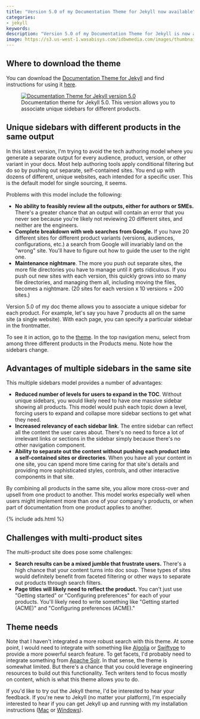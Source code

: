 ```yaml
---
title: "Version 5.0 of my Documentation Theme for Jekyll now available"
categories:
- jekyll
keywords:
description: "Version 5.0 of my Documentation Theme for Jekyll is now available. This version allows you to associate different sidebars for different products on the same site. I'm trying to move away from the separate outputs model to provide a more web-friendly and integrated doc site experience that facilitates navigation across products on the same site."
image: https://s3.us-west-1.wasabisys.com/idbwmedia.com/images/thumbnails/jekyll50thumb.png
---
```


## Where to download the theme

You can download the [Documentation Theme for Jekyll](https://github.com/tomjoht/documentation-theme-jekyll) and find instructions for using it [here](https://idratherbewriting.com/documentation-theme-jekyll/).

<figure><a href="https://idratherbewriting.com/documentation-theme-jekyll/"><img src="{{ "https://s3.us-west-1.wasabisys.com/idbwmedia.com/images/jekylltheme50.png" | prepend: site.baseurl }}" alt="Documentation Theme for Jekyll version 5.0" /></a><figcaption>Documentation theme for Jekyll 5.0. This version allows you to associate unique sidebars for different products.</figcaption></figure>

## Unique sidebars with different products in the same output

In this latest version, I'm trying to avoid the tech authoring model where you generate a separate output for every audience, product, version, or other variant in your docs. Most help authoring tools apply conditional filtering but do so by pushing out separate, self-contained sites. You end up with dozens of different, unique websites, each intended for a specific user. This is the default model for single sourcing, it seems.

Problems with this model include the following:

* **No ability to feasibly review all the outputs, either for authors or SMEs.** There's a greater chance that an output will contain an error that you never see because you're likely not reviewing 20 different sites, and neither are the engineers.
* **Complete breakdown with web searches from Google.** If you have 20 different sites for different product variants (versions, audiences, configurations, etc.) a search from Google will invariably land on the "wrong" site. You'll have to figure out how to guide the user to the right one.
* **Maintenance nightmare**. The more you push out separate sites, the more file directories you have to manage until it gets ridiculous. If you push out new sites with each version, this quickly grows into so many file directories, and managing them all, including moving the files, becomes a nightmare. (20 sites for each version x 10 versions = 200 sites.)

Version 5.0 of my doc theme allows you to associate a unique sidebar for each product. For example, let's say you have 7 products all on the same site (a single website). With each page, you can specify a particular sidebar in the frontmatter.

To see it in action, go to the [theme](https://idratherbewriting.com/documentation-theme-jekyll). In the top navigation menu, select from among three different products in the Products menu. Note how the sidebars change.

## Advantages of multiple sidebars in the same site

This multiple sidebars model provides a number of advantages:

* **Reduced number of levels for users to expand in the TOC**. Without unique sidebars, you would likely need to have one massive sidebar showing all products. This model would push each topic down a level, forcing users to expand and collapse more sidebar sections to get what they need.
* **Increased relevancy of each sidebar link**. The entire sidebar can reflect all the content the user cares about. There's no need to force a lot of irrelevant links or sections in the sidebar simply because there's no other navigation component.
* **Ability to separate out the content without pushing each product into a self-contained sites or directories**. When you have all your content in one site, you can spend more time caring for that site's details and providing more sophisticated styles, controls, and other interactive components in that site.

By combining all products in the same site, you allow more cross-over and upsell from one product to another. This model works especially well when users might implement more than one of your company's products, or when part of documentation from one product applies to another.

{% include ads.html %}

## Challenges with multi-product sites

The multi-product site does pose some challenges:

* **Search results can be a mixed jumble that frustrate users.** There's a high chance that your content turns into doc soup. These types of sites would definitely benefit from faceted filtering or other ways to separate out products through search filters.
* **Page titles will likely need to reflect the product.** You can't just use "Getting started" or "Configuring preferences" for each of your products. You'll likely need to write something like "Getting started (ACME)" and "Configuring preferences (ACME)."

## Theme needs

Note that I haven't integrated a more robust search with this theme. At some point, I would need to integrate with something like [Algolia](http://algolia.com) or [Swiftype](http://swifttype.com) to provide a more powerful search feature. To get facets, I'd probably need to integrate something from [Apache Solr](http://lucene.apache.org/solr/). In that sense, the theme is somewhat limited. But there's a chance that you could leverage engineering resources to build out this functionality. Tech writers tend to focus mostly on content, which is what this theme allows you to do.

If you'd like to try out the Jekyll theme, I'd be interested to hear your feedback. If you're new to Jekyll (no matter your platform), I'm especially interested to hear if you can get Jekyll up and running with my installation instructions ([Mac](https://idratherbewriting.com/documentation-theme-jekyll/mydoc_install_jekyll_on_mac/) or [Windows](https://idratherbewriting.com/documentation-theme-jekyll/mydoc_install_jekyll_on_windows/)).
